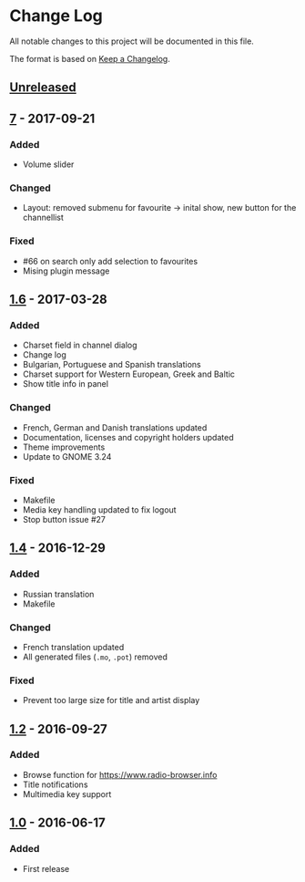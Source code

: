 # Change Log

All notable changes to this project will be documented in this file.

The format is based on [Keep a Changelog](http://keepachangelog.com/).

## [Unreleased]

## [7] - 2017-09-21

### Added
- Volume slider

### Changed
- Layout: removed submenu for favourite -> inital show, new button for the channellist

### Fixed
- #66 on search only add selection to favourites  
- Mising plugin message

## [1.6] - 2017-03-28

### Added
- Charset field in channel dialog
- Change log
- Bulgarian, Portuguese and Spanish translations
- Charset support for Western European, Greek and Baltic
- Show title info in panel

### Changed
- French, German and Danish translations updated
- Documentation, licenses and copyright holders updated
- Theme improvements
- Update to GNOME 3.24

### Fixed
- Makefile
- Media key handling updated to fix logout
- Stop button issue #27

## [1.4] - 2016-12-29

### Added
- Russian translation
- Makefile

### Changed
- French translation updated
- All generated files (`.mo`, `.pot`) removed

### Fixed
- Prevent too large size for title and artist display

## [1.2] - 2016-09-27

### Added
- Browse function for https://www.radio-browser.info
- Title notifications
- Multimedia key support

## [1.0] - 2016-06-17

### Added
- First release

[Unreleased]: https://github.com/hslbck/gnome-shell-extension-radio/tree/master
[7]: https://github.com/hslbck/gnome-shell-extension-radio/tree/v7
[1.6]: https://github.com/hslbck/gnome-shell-extension-radio/tree/v1.6
[1.4]: https://github.com/hslbck/gnome-shell-extension-radio/tree/v1.4
[1.2]: https://github.com/hslbck/gnome-shell-extension-radio/tree/v1.2
[1.0]: https://github.com/hslbck/gnome-shell-extension-radio/tree/v1.0
